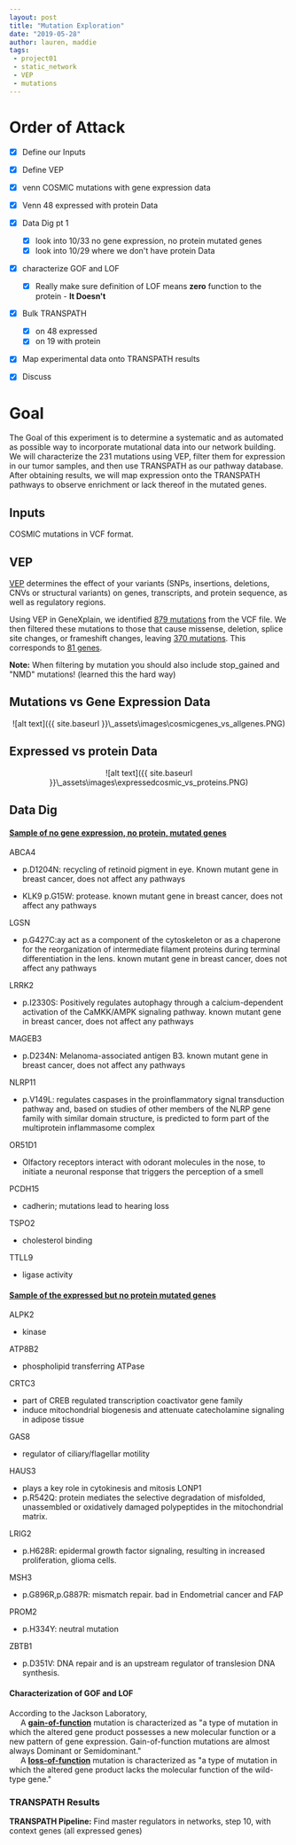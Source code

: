 ```yaml
---
layout: post
title: "Mutation Exploration"
date: "2019-05-28"
author: lauren, maddie
tags:
 - project01
 - static_network
 - VEP
 - mutations
---
```

# Order of Attack
- [x] Define our Inputs
- [x] Define VEP
- [x] venn COSMIC mutations with gene expression data
- [x] Venn 48 expressed with protein Data
- [x] Data Dig pt 1
	- [x] look into 10/33 no gene expression, no protein mutated genes
  - [x] look into 10/29 where we don't have protein Data
- [x] characterize GOF and LOF
  - [x] Really make sure definition of LOF means **zero** function to the protein
          - **It Doesn't**
- [x] Bulk TRANSPATH
  - [x] on 48 expressed
  - [x] on 19 with protein
- [x] Map experimental data onto TRANSPATH results
- [x] Discuss


# Goal
The Goal of this experiment is to determine a systematic and as automated as possible way to incorporate mutational data into our network building. We will characterize the 231 mutations using VEP, filter them for expression in our tumor samples, and then use TRANSPATH as our pathway database. After obtaining results, we will map expression onto the TRANSPATH pathways to observe enrichment or lack thereof in the mutated genes.

## Inputs
COSMIC mutations in VCF format.

## VEP
[VEP](https://genomebiology.biomedcentral.com/articles/10.1186/s13059-016-0974-4) determines the effect of your variants (SNPs, insertions, deletions, CNVs or structural variants) on genes, transcripts, and protein sequence, as well as regulatory regions.

Using VEP in GeneXplain, we identified [879 mutations](https://github.com/VeraLiconaResearchGroup/CancerReversion/blob/master/_projects/geneXplain_backup/old/231_SNV_COSMIC%20table.txt) from the VCF file. We then filtered these mutations to those that cause missense, deletion, splice site changes, or frameshift changes, leaving [370 mutations](https://github.com/VeraLiconaResearchGroup/CancerReversion/blob/master/_projects/geneXplain_backup/old/231SNV_COSMIC%20table%20filtered_framemisssplicedel.txt). This corresponds to [81 genes](https://github.com/VeraLiconaResearchGroup/CancerReversion/blob/master/_projects/geneXplain_backup/old/231SNV_COSMIC%20table%20filtered_framemisssplicedel%20Ensembl.txt).

**Note:** When filtering by mutation you should also include stop_gained and "NMD" mutations! (learned this the hard way)

## Mutations vs Gene Expression Data

<div style="text-align:center" markdown="1">
![alt text]({{ site.baseurl }}\_assets\images\cosmicgenes_vs_allgenes.PNG)
</div>

## Expressed vs protein Data
<div style="text-align:center" markdown="1">
![alt text]({{ site.baseurl }}\_assets\images\expressedcosmic_vs_proteins.PNG)
</div>

## Data Dig
#### <u>Sample of no gene expression, no protein, mutated genes</u>
ABCA4
- p.D1204N: recycling of retinoid pigment in eye. Known mutant gene in breast cancer, does not affect any pathways

- KLK9 p.G15W: protease. known mutant gene in breast cancer, does not affect any pathways

LGSN
- p.G427C:ay act as a component of the cytoskeleton or as a chaperone for the reorganization of intermediate filament proteins during terminal differentiation in the lens. known mutant gene in breast cancer, does not affect any pathways

LRRK2
- p.I2330S: Positively regulates autophagy through a calcium-dependent activation of the CaMKK/AMPK signaling pathway.
known mutant gene in breast cancer, does not affect any pathways

MAGEB3
- p.D234N: Melanoma-associated antigen B3. known mutant gene in breast cancer, does not affect any pathways  

NLRP11
- p.V149L: regulates caspases in the proinflammatory signal transduction pathway and, based on studies of other members of the NLRP gene family with similar domain structure, is predicted to form part of the multiprotein inflammasome complex

OR51D1
- Olfactory receptors interact with odorant molecules in the nose, to initiate a neuronal response that triggers the perception of a smell  

PCDH15
- cadherin; mutations lead to hearing loss  

TSPO2
- cholesterol binding  

TTLL9
- ligase activity

#### <u>Sample of the expressed but no protein mutated genes</u>
ALPK2
- kinase

ATP8B2
  - phospholipid transferring ATPase

CRTC3
- part of CREB regulated transcription coactivator gene family
- induce mitochondrial biogenesis and attenuate catecholamine signaling in adipose tissue

GAS8
- regulator of ciliary/flagellar motility

HAUS3
-  plays a key role in cytokinesis and mitosis
LONP1
- p.R542Q: protein mediates the selective degradation of misfolded, unassembled or oxidatively damaged polypeptides in the mitochondrial matrix.

LRIG2
- p.H628R: epidermal growth factor signaling, resulting in increased proliferation, glioma cells.

MSH3
- p.G896R,p.G887R: mismatch repair. bad in Endometrial cancer and FAP

PROM2
- p.H334Y: neutral mutation

ZBTB1
- p.D351V: DNA repair and is an upstream regulator of translesion DNA synthesis.


#### Characterization of GOF and LOF

According to the Jackson Laboratory,  
$\quad$ A [**gain-of-function**](http://www.informatics.jax.org/glossary/gain-of-function) mutation is characterized as "a type of mutation in which the altered gene product possesses a new molecular function or a new pattern of gene expression. Gain-of-function mutations are almost always Dominant or Semidominant."  
$\quad$ A [**loss-of-function**](http://www.informatics.jax.org/glossary/loss-of-function) mutation is characterized as "a type of mutation in which the altered gene product lacks the molecular function of the wild-type gene."


### TRANSPATH Results
**TRANSPATH Pipeline:** Find master regulators in networks, step 10, with context genes (all expressed genes)



